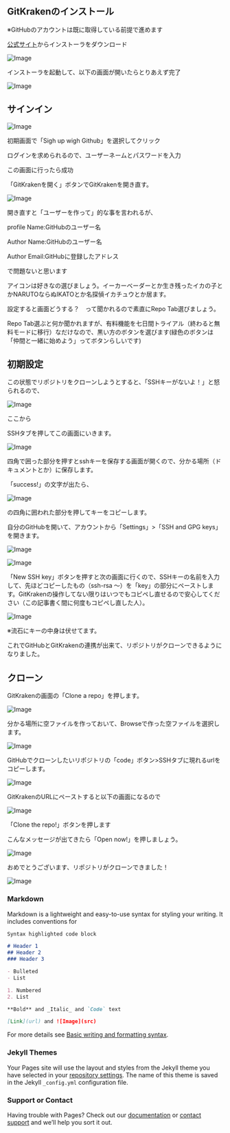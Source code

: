 ## GitKrakenのインストール

※GitHubのアカウントは既に取得している前提で進めます

[公式サイト](https://www.gitkraken.com/)からインストーラをダウンロード

![Image](install.png)

インストーラを起動して、以下の画面が開いたらとりあえず完了

![Image](gitkraken/install_finish.png)

## サインイン

![Image](gitkraken/sighup.png)

初期画面で「Sigh up wigh Github」を選択してクリック

ログインを求められるので、ユーザーネームとパスワードを入力

この画面に行ったら成功

「GitKrakenを開く」ボタンでGitKrakenを開き直す。

![Image](gitkraken/sighup_success.png)

開き直すと「ユーザーを作って」的な事を言われるが、

profile Name:GitHubのユーザー名

Author Name:GitHubのユーザー名

Author Email:GitHubに登録したアドレス

で問題ないと思います

アイコンは好きなの選びましょう。イーカーベーダーとか生き残ったイカの子とかNARUTOならぬIKATOとか名探偵イカチュウとか居ます。

設定すると画面どうする？　って聞かれるので素直にRepo Tab選びましょう。

Repo Tab選ぶと何か聞かれますが、有料機能を七日間トライアル（終わると無料モードに移行）なだけなので、黒い方のボタンを選びます(緑色のボタンは「仲間と一緒に始めよう」ってボタンらしいです)

## 初期設定

この状態でリポジトリをクローンしようとすると、「SSHキーがないよ！」と怒られるので、

![Image](gitkraken/toprofile.png)

ここから

SSHタブを押してこの画面にいきます。

![Image](gitkraken/ssh_generate.png)

四角で囲った部分を押すとsshキーを保存する画面が開くので、分かる場所（ドキュメントとか）に保存します。

「success!」の文字が出たら、

![Image](gitkraken/ssh_copy.png)

の四角に囲われた部分を押してキーをコピーします。

自分のGitHubを開いて、アカウントから「Settings」>「SSH and GPG keys」を開きます。

![Image](gitkraken/github_setting.png)

![Image](gitkraken/github_sshkey.png)

「New SSH key」ボタンを押すと次の画面に行くので、SSHキーの名前を入力して、先ほどコピーしたもの（ssh-rsa ～）を「key」の部分にペーストします。GitKrakenの操作してない限りはいつでもコピペし直せるので安心してください（この記事書く間に何度もコピペし直した人）。

![Image](gitkraken/key_add.png)

※流石にキーの中身は伏せてます。

これでGitHubとGitKrakenの連携が出来て、リポジトリがクローンできるようになりました。

## クローン

GitKrakenの画面の「Clone a repo」を押します。

![Image](gitkraken/clone_repo.png)

分かる場所に空ファイルを作っておいて、Browseで作った空ファイルを選択します。

![Image](gitkraken/dir_brows.png)

GitHubでクローンしたいリポジトリの「code」ボタン>SSHタブに現れるurlをコピーします。

![Image](gitkraken/compass_rep.png)

GitKrakenのURLにペーストすると以下の画面になるので

![Image](gitkraken/clone_repo_coped.png)

「Clone the repo!」ボタンを押します

こんなメッセージが出てきたら「Open now!」を押しましょう。

![Image](gitkraken/open_q.png)

おめでとうございます、リポジトリがクローンできました！

![Image](gitkraken/clone_repo_success.png)

### Markdown

Markdown is a lightweight and easy-to-use syntax for styling your writing. It includes conventions for

```markdown
Syntax highlighted code block

# Header 1
## Header 2
### Header 3

- Bulleted
- List

1. Numbered
2. List

**Bold** and _Italic_ and `Code` text

[Link](url) and ![Image](src)
```

For more details see [Basic writing and formatting syntax](https://docs.github.com/en/github/writing-on-github/getting-started-with-writing-and-formatting-on-github/basic-writing-and-formatting-syntax).

### Jekyll Themes

Your Pages site will use the layout and styles from the Jekyll theme you have selected in your [repository settings](https://github.com/kmiono/kmiono.github.io/settings/pages). The name of this theme is saved in the Jekyll `_config.yml` configuration file.

### Support or Contact

Having trouble with Pages? Check out our [documentation](https://docs.github.com/categories/github-pages-basics/) or [contact support](https://support.github.com/contact) and we’ll help you sort it out.
